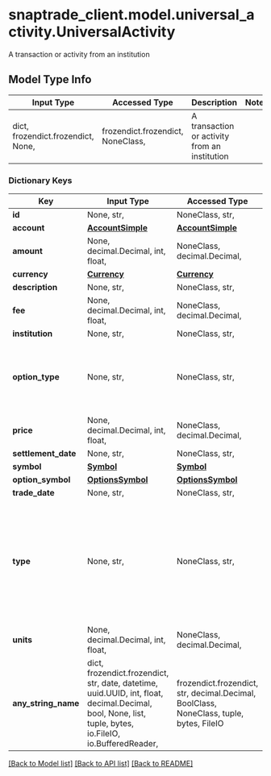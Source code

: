 # snaptrade_client.model.universal_activity.UniversalActivity

A transaction or activity from an institution

## Model Type Info
Input Type | Accessed Type | Description | Notes
------------ | ------------- | ------------- | -------------
dict, frozendict.frozendict, None,  | frozendict.frozendict, NoneClass,  | A transaction or activity from an institution | 

### Dictionary Keys
Key | Input Type | Accessed Type | Description | Notes
------------ | ------------- | ------------- | ------------- | -------------
**id** | None, str,  | NoneClass, str,  |  | [optional] 
**account** | [**AccountSimple**](AccountSimple.md) | [**AccountSimple**](AccountSimple.md) |  | [optional] 
**amount** | None, decimal.Decimal, int, float,  | NoneClass, decimal.Decimal,  |  | [optional] 
**currency** | [**Currency**](Currency.md) | [**Currency**](Currency.md) |  | [optional] 
**description** | None, str,  | NoneClass, str,  |  | [optional] 
**fee** | None, decimal.Decimal, int, float,  | NoneClass, decimal.Decimal,  |  | [optional] 
**institution** | None, str,  | NoneClass, str,  |  | [optional] 
**option_type** | None, str,  | NoneClass, str,  | If an option transaction, then it&#x27;s type (BUY_TO_OPEN, SELL_TO_CLOSE, etc), otherwise empty string | [optional] 
**price** | None, decimal.Decimal, int, float,  | NoneClass, decimal.Decimal,  |  | [optional] 
**settlement_date** | None, str,  | NoneClass, str,  |  | [optional] 
**symbol** | [**Symbol**](Symbol.md) | [**Symbol**](Symbol.md) |  | [optional] 
**option_symbol** | [**OptionsSymbol**](OptionsSymbol.md) | [**OptionsSymbol**](OptionsSymbol.md) |  | [optional] 
**trade_date** | None, str,  | NoneClass, str,  |  | [optional] 
**type** | None, str,  | NoneClass, str,  |  | [optional] must be one of ["DIVIDEND", "BUY", "SELL", "CONTRIBUTION", "WITHDRAWAL", "EXTERNAL_ASSET_TRANSFER_IN", "EXTERNAL_ASSET_TRANSFER_OUT", "INTERNAL_CASH_TRANSFER_IN", "INTERNAL_CASH_TRANSFER_OUT", "INTERNAL_ASSET_TRANSFER_IN", "INTERNAL_ASSET_TRANSFER_OUT", "INTEREST", "REBATE", "GOV_GRANT", "TAX", "FEE", "REI", "FXT", ] 
**units** | None, decimal.Decimal, int, float,  | NoneClass, decimal.Decimal,  | Usually but not necessarily an integer | [optional] 
**any_string_name** | dict, frozendict.frozendict, str, date, datetime, uuid.UUID, int, float, decimal.Decimal, bool, None, list, tuple, bytes, io.FileIO, io.BufferedReader,  | frozendict.frozendict, str, decimal.Decimal, BoolClass, NoneClass, tuple, bytes, FileIO | any string name can be used but the value must be the correct type | [optional]

[[Back to Model list]](../../README.md#documentation-for-models) [[Back to API list]](../../README.md#documentation-for-api-endpoints) [[Back to README]](../../README.md)


